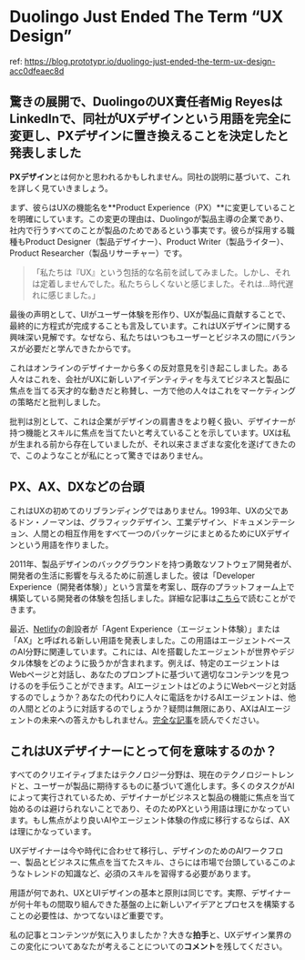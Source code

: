 # Duolingo Just Ended The Term “UX Design”

ref: <https://blog.prototypr.io/duolingo-just-ended-the-term-ux-design-acc0dfeaec8d>

## 驚きの展開で、DuolingoのUX責任者Mig ReyesはLinkedInで、同社がUXデザインという用語を完全に変更し、PXデザインに置き換えることを決定したと発表しました

**PXデザイン**とは何かと思われるかもしれません。同社の説明に基づいて、これを詳しく見ていきましょう。

まず、彼らはUXの機能名を**Product Experience（PX）**に変更していることを明確にしています。この変更の理由は、Duolingoが製品主導の企業であり、社内で行うすべてのことが製品のためであるという事実です。彼らが採用する職種もProduct Designer（製品デザイナー）、Product Writer（製品ライター）、Product Researcher（製品リサーチャー）です。

> 「私たちは『UX』という包括的な名前を試してみました。しかし、それは定着しませんでした。私たちらしくないと感じました。それは...時代遅れに感じました。」

最後の声明として、UIがユーザー体験を形作り、UXが製品に貢献することで、最終的に方程式が完成することも言及しています。これはUXデザインに関する興味深い見解です。なぜなら、私たちはいつもユーザーとビジネスの間にバランスが必要だと学んできたからです。

これはオンラインのデザイナーから多くの反対意見を引き起こしました。ある人々はこれを、会社がUXに新しいアイデンティティを与えてビジネスと製品に焦点を当てる天才的な動きだと称賛し、一方で他の人々はこれをマーケティングの策略だと批判しました。

批判は別として、これは企業がデザインの肩書きをより軽く扱い、デザイナーが持つ機能とスキルに焦点を当てたいと考えていることを示しています。UXは私が生まれる前から存在していましたが、それ以来さまざまな変化を遂げてきたので、このようなことが私にとって驚きではありません。

## PX、AX、DXなどの台頭

これはUXの初めてのリブランディングではありません。1993年、UXの父であるドン・ノーマンは、グラフィックデザイン、工業デザイン、ドキュメンテーション、人間との相互作用をすべて一つのパッケージにまとめるためにUXデザインという用語を作りました。

2011年、製品デザインのバックグラウンドを持つ勇敢なソフトウェア開発者が、開発者の生活に影響を与えるために前進しました。彼は「Developer Experience（開発者体験）」という言葉を考案し、既存のプラットフォーム上で構築している開発者の体験を包括しました。詳細な記事は[こちら](https://uxmag.com/articles/effective-developer-experience)で読むことができます。

最近、[Netlify](https://medium.com/u/5250f9d9bd2f?source=post_page---user_mention--acc0dfeaec8d---------------------------------------)の創設者が「Agent Experience（エージェント体験）」または「AX」と呼ばれる新しい用語を発表しました。この用語はエージェントベースのAI分野に関連しています。これには、AIを搭載したエージェントが世界やデジタル体験をどのように扱うかが含まれます。例えば、特定のエージェントはWebページと対話し、あなたのプロンプトに基づいて適切なコンテンツを見つけるのを手伝うことができます。AIエージェントはどのようにWebページと対話するのでしょうか？あなたの代わりに人々に電話をかけるAIエージェントは、他の人間とどのように対話するのでしょうか？疑問は無限にあり、AXはAIエージェントの未来への答えかもしれません。[完全な記事](https://biilmann.blog/articles/introducing-ax/)を読んでください。

## これはUXデザイナーにとって何を意味するのか？

すべてのクリエイティブまたはテクノロジー分野は、現在のテクノロジートレンドと、ユーザーが製品に期待するものに基づいて進化します。多くのタスクがAIによって実行されているため、デザイナーがビジネスと製品の機能に焦点を当て始めるのは避けられないことであり、そのためPXという用語は理にかなっています。もし焦点がより良いAIやエージェント体験の作成に移行するならば、AXは理にかなっています。

UXデザイナーは今や時代に合わせて移行し、デザインのためのAIワークフロー、製品とビジネスに焦点を当てたスキル、さらには市場で台頭しているこのようなトレンドの知識など、必須のスキルを習得する必要があります。

用語が何であれ、UXとUIデザインの基本と原則は同じです。実際、デザイナーが何十年もの間取り組んできた基盤の上に新しいアイデアとプロセスを構築することの必要性は、かつてないほど重要です。

私の記事とコンテンツが気に入りましたか？大きな**拍手**と、UXデザイン業界のこの変化についてあなたが考えることについての**コメント**を残してください。
